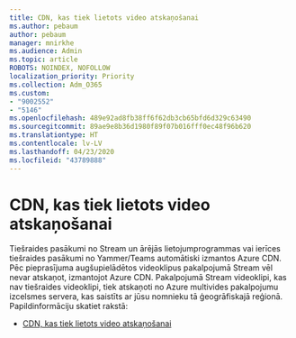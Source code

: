```yaml
---
title: CDN, kas tiek lietots video atskaņošanai
ms.author: pebaum
author: pebaum
manager: mnirkhe
ms.audience: Admin
ms.topic: article
ROBOTS: NOINDEX, NOFOLLOW
localization_priority: Priority
ms.collection: Adm_O365
ms.custom:
- "9002552"
- "5146"
ms.openlocfilehash: 489e92ad8fb38ff6f62db3cb65bfd6d329c63490
ms.sourcegitcommit: 89ae9e8b36d1980f89f07b016fff0ec48f96b620
ms.translationtype: HT
ms.contentlocale: lv-LV
ms.lasthandoff: 04/23/2020
ms.locfileid: "43789888"
---
```

# <a name="cdn-used-for-video-playback"></a>CDN, kas tiek lietots video atskaņošanai

Tiešraides pasākumi no Stream un ārējās lietojumprogrammas vai ierīces tiešraides pasākumi no Yammer/Teams automātiski izmantos Azure CDN. Pēc pieprasījuma augšupielādētos videoklipus pakalpojumā Stream vēl nevar atskaņot, izmantojot Azure CDN. Pakalpojumā Stream videoklipi, kas nav tiešraides videoklipi, tiek atskaņoti no Azure multivides pakalpojumu izcelsmes servera, kas saistīts ar jūsu nomnieku tā ģeogrāfiskajā reģionā. Papildinformāciju skatiet rakstā:

- [CDN, kas tiek lietots video atskaņošanai](https://docs.microsoft.com/lv-LV/stream/network-overview#cdn-used-for-video-playback)
